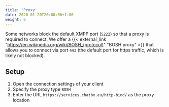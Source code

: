 ```yaml
---
title: 'Proxy'
date: 2020-01-20T20:00:00+1:00
weight: 6
---
```


Some networks block the default XMPP port (`5222`) so that a proxy is required to connect. We offer a {{< external_link "https://en.wikipedia.org/wiki/BOSH_(protocol)" "BOSH proxy" >}} that allows you to connect via port `443` (the default port for https traffic, which is likely not blocked).

## Setup

1. Open the connection settings of your client
2. Specify the proxy type `BOSH`
3. Enter the URL `https://services.chatbx.eu/http-bind/` as the proxy location
